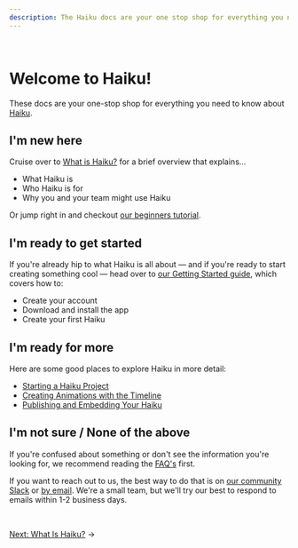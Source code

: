 ```yaml
---
description: The Haiku docs are your one stop shop for everything you need to know about Haiku. Learn about what Haiku is, who it's for and why you or your time might use it.
---
```


<br>

# Welcome to Haiku!

These docs are your one-stop shop for everything you need to know about [Haiku](https://haiku.ai).

## I'm new here

Cruise over to [What is Haiku?](what-is-haiku.md) for a brief overview that explains...

* What Haiku is
* Who Haiku is for
* Why you and your team might use Haiku

Or jump right in and checkout [our beginners tutorial](https://medium.com/haiku-blog/getting-started-with-animations-for-the-web-ios-android-with-haiku-568184eb31fa).

## I'm ready to get started

If you're already hip to what Haiku is all about — and if you're ready to start creating something cool — head over to [our Getting Started guide](getting-started.md), which covers how to:

* Create your account
* Download and install the app
* Create your first Haiku

## I'm ready for more

Here are some good places to explore Haiku in more detail:

* [Starting a Haiku Project](using-haiku/starting-haiku.md)
* [Creating Animations with the Timeline](using-haiku/creating-an-animation.md)
* [Publishing and Embedding Your Haiku](embedding-and-using-haiku/publishing-and-embedding.md)

## I'm not sure / None of the above

If you're confused about something or don't see the information you're looking for, we recommend reading the [FAQ's](http://help.haiku.ai/faqs) first.

If you want to reach out to us, the best way to do that is on [our community Slack](https://www.haiku.ai/slack-community) or [by email](mailto:contact@haiku.ai). We're a small team, but we'll try our best to respond to emails within 1-2 business days.

<br>

[Next: What Is Haiku?](what-is-haiku.md) &rarr;
